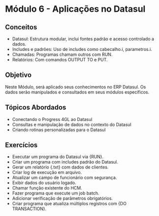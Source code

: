 # Módulo 6 - Aplicações no Datasul

## Conceitos
- Datasul: Estrutura modular, inclui fontes padrão e acesso controlado a dados.
- Includes e padrões: Uso de includes como cabecalho.i, parametros.i.
- Chamadas: Programas chamam outros com RUN.
- Relatórios: Com comandos OUTPUT TO e PUT.

## Objetivo
Neste Módulo, será aplicado seus conhecimentos no ERP Datasul.
Os dados serão manipulados e consultados em seus módulos específicos.

## Tópicos Abordados

- Conectando o Progress 4GL ao Datasul
- Consultas e manipulação de dados no contexto do Datasul
- Criando rotinas personalizadas para o Datasul

## Exercícios

- Executar um programa do Datasul via {RUN}.
- Criar um programa com includes padrão do Datasul.
- Gerar um relatório {.txt} com dados de clientes.
- Criar log de execução em arquivo.
- Atualizar um campo de funcionário com segurança.
- Exibir dados do usuário logado.
- Chamar função existente do HCM.
- Fazer programa que execute um job batch.
- Adicionar verificação de parâmetros obrigatórios.
- Criar programa que atualiza múltiplos registros com {DO TRANSACTION}.
